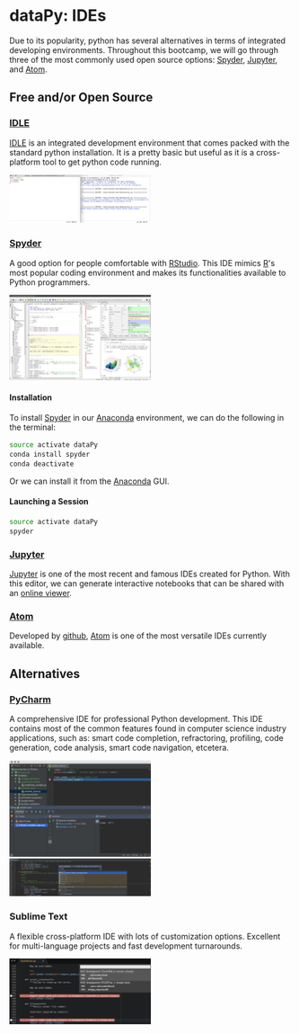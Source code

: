# dataPy: IDEs

Due to its popularity, python has several alternatives in terms of integrated developing environments. Throughout this bootcamp, we will go through three of the most commonly used open source options: [Spyder](https://www.spyder-ide.org/), [Jupyter](https://jupyter.org/), and [Atom](https://atom.io/).

##  Free and/or Open Source

### [IDLE](https://docs.python.org/3/library/idle.html)

[IDLE](https://docs.python.org/3/library/idle.html) is an integrated development environment that comes packed with the standard python installation. It is a pretty basic but useful as it is a cross-platform tool to get python code running.

<img src="./media/idle.png" width="50%">

### [Spyder](https://www.spyder-ide.org/)

A good option for people comfortable with [RStudio](https://www.rstudio.com/). This IDE mimics [R](https://www.r-project.org/)'s most popular coding environment and makes its functionalities available to Python programmers.

<img src="./media/spyder.png" width="50%">

####  Installation

To install [Spyder](https://www.spyder-ide.org/) in our [Anaconda](https://www.anaconda.com/) environment, we can do the following in the terminal:

```bash
source activate dataPy
conda install spyder
conda deactivate
```

Or we can install it from the [Anaconda](https://www.anaconda.com/) GUI.

####  Launching a Session

```bash
source activate dataPy
spyder
```


### [Jupyter](https://jupyter.org/)

[Jupyter](https://jupyter.org/) is one of the most recent and famous IDEs created for Python. With this editor, we can generate interactive notebooks that can be shared with an [online viewer](https://nbviewer.jupyter.org/).

### [Atom](https://atom.io/)

Developed by [github](https://www-github.com), [Atom](https://atom.io/) is one of the most versatile IDEs currently available.


##  Alternatives

### [PyCharm](https://www.jetbrains.com/pycharm/)

A comprehensive IDE for professional Python development. This IDE contains most of the common features found in computer science industry applications, such as: smart code completion, refractoring, profiling, code generation, code analysis, smart code navigation, etcetera.

<img src="./media/pycharm01.png" width="50%">
<img src="./media/pycharm02.png" width="50%">

### Sublime Text

A flexible cross-platform IDE with lots of customization options. Excellent for multi-language projects and fast development turnarounds. 

<img src="./media/sublimeText.png" width="50%">
